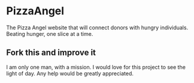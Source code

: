 # PizzaAngel
The Pizza Angel website that will connect donors with hungry individuals. Beating hunger, one slice at a time. 

## Fork this and improve it
I am only one man, with a mission. I would love for this project to see the light of day. Any help would be greatly appreciated. 

